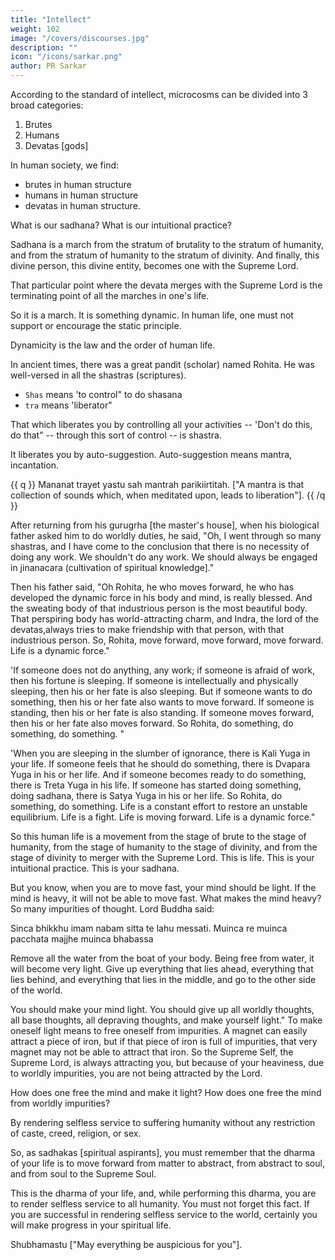 ```yaml
---
title: "Intellect"
weight: 102
image: "/covers/discourses.jpg"
description: ""
icon: "/icons/sarkar.png"
author: PR Sarkar
---
```




According to the standard of intellect, microcosms can be divided into 3 broad categories:

1. Brutes
2. Humans
3. Devatas [gods]

In human society, we find:
- brutes in human structure
- humans in human structure
- devatas in human structure.

What is our sadhana?  What is our intuitional practice? 

Sadhana is a march from the stratum of brutality to the stratum of humanity, and from the stratum of humanity to the stratum of divinity.  And finally, this divine person, this divine entity, becomes one with the Supreme Lord.

That particular point where the devata merges with the Supreme Lord is the terminating point of all the marches in one's life.  

So it is a march.  It is something dynamic.  In human life, one must not support or encourage the static principle.

Dynamicity is the law and the order of human life.

In ancient times, there was a great pandit (scholar) named Rohita.  He was well-versed in all the shastras (scriptures).
- `Shas` means 'to control" to do shasana
- `tra` means 'liberator" 

That which liberates you by controlling all your activities -- 'Don't do this, do that" -- through this sort of control -- is shastra. 

It liberates you by auto-suggestion.  Auto-suggestion means mantra, incantation.  

{{ q }}
Mananat trayet yastu sah mantrah parikiirtitah. ["A mantra is that collection of sounds which, when meditated upon, leads to liberation"].
{{ /q }}


After returning from his gurugrha [the master's house], when his biological father asked him to do worldly duties, he said, "Oh, I went through so many shastras, and I have come to the conclusion that there is no necessity of doing any work.  We shouldn't do any work.  We should always be engaged in jinanacara (cultivation of spiritual knowledge]."

Then his father said, "Oh Rohita, he who moves forward, he who has developed the dynamic force in his body and mind, is really blessed. And the sweating body of that industrious person is the most beautiful body.  That perspiring body has world-attracting charm, and Indra, the lord of the devatas,always tries to make friendship with that person, with that industrious person.  So, Rohita, move forward, move forward, move forward.  Life is a dynamic force."

'If someone does not do anything, any work; if someone is afraid of work, then his fortune is sleeping.   If someone is intellectually and physically sleeping, then his or her fate is also sleeping.  But if someone wants to do something, then his or her fate also wants to move forward.   If someone is standing, then his or her fate is also standing.  If someone moves forward, then his or her fate also moves forward.  So Rohita, do something, do something, do something. "

'When you are sleeping in the slumber of ignorance, there is Kali Yuga in your life.   If someone feels that he should do something, there is Dvapara Yuga in his or her life.  And if someone becomes ready to do something, there is Treta Yuga in his life.  If someone has started doing something, doing sadhana, there is Satya Yuga in his or her life.  So Rohita, do something, do something.  Life is a constant effort to restore an unstable equilibrium.  Life is a fight.  Life is moving forward.  Life is a dynamic force."

So this human life is a movement from the stage of brute to the stage of humanity, from the stage of humanity to the stage of divinity, and from the stage of divinity to merger with the Supreme Lord.  This is life.  This is your intuitional practice. This is your sadhana.

But you know, when you are to move fast, your mind should be light.  If the mind is heavy, it will not be able to move fast.  What makes the mind heavy?  So many impurities of thought.  Lord Buddha said:

Sinca bhikkhu imam nabam sitta te lahu messati.
Muinca re muinca pacchata majjhe muinca bhabassa

Remove all the water from the boat of your body.  Being free from water, it will become very light.
Give up everything that lies ahead, everything that lies behind, and everything that lies in the middle, and go to the other side of the world.

You should make your mind light. You should give up all worldly thoughts, all base thoughts, all depraving thoughts, and make yourself light."  To make oneself light means to free oneself from impurities.  A magnet can easily attract a piece of iron, but if that piece of iron is full of impurities, that very magnet may not be able to attract that iron.   So the Supreme Self, the Supreme Lord, is always attracting you, but because of your heaviness, due to worldly impurities, you are not being attracted by the Lord.


How does one free the mind and make it light? How does one free the mind from worldly impurities?  

By rendering selfless service to suffering humanity without any restriction of caste, creed, religion, or sex.  

So, as sadhakas [spiritual aspirants], you must remember that the dharma of your life is to move forward from matter to abstract, from abstract to soul, and from soul to the Supreme Soul. 

This is the dharma of your life, and, while performing this dharma, you are to render selfless service to all humanity.   You must not forget this fact.  If you are successful in rendering selfless service to the world, certainly you will make progress in your spiritual life.

Shubhamastu ["May everything be auspicious for you"].
